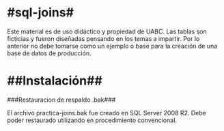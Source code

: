 #sql-joins#
=========

Este material es de uso didáctico y propiedad de UABC.  Las tablas son ficticias y fueron diseñadas pensando en los temas a impartir. Por lo anterior no debe tomarse como un ejemplo o base para la creación de una base de datos de producción.

##Instalación##
==========

###Restauracion de respaldo .bak###

 El archivo practica-joins.bak fue creado en SQL Server 2008 R2. Debe poder restaurado utilizando en procedimiento convencional. 
 
 

